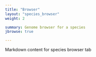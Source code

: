 ```yaml
---
title: "Browser"
layout: "species_browser"
weight: 2

summary: Genome browser for a species 
jbrowse: true 

---
```


Markdown content for species browser tab